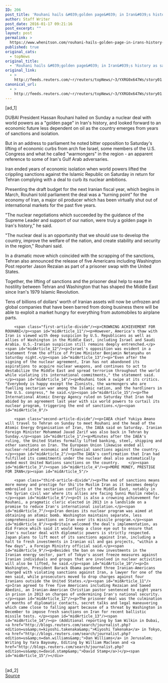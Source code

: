 ```yaml
---
ID: 206
post_title: 'Rouhani hails &#039;golden page&#039; in Iran&#039;s history as sanctions lifted'
author: Staff Writer
post_date: 2016-01-17 09:21:16
post_excerpt: ""
layout: post
permalink: >
  https://www.whenitson.com/rouhani-hails-golden-page-in-irans-history-as-sanctions-lifted/
published: true
original_cats:
  - topNews
original_title:
  - 'Rouhani hails &#039;golden page&#039; in Iran&#039;s history as sanctions lifted'
original_link:
  - >
    http://feeds.reuters.com/~r/reuters/topNews/~3/YXRG0x647Ws/story01.htm
canonical_url:
  - >
    http://feeds.reuters.com/~r/reuters/topNews/~3/YXRG0x647Ws/story01.htm
---
```

 [ad_1]
<br><div id="articleText">
<span id="midArticle_start"/>

<span id="midArticle_0"/><span class="focusParagraph" readability="5"><p><span class="articleLocation">DUBAI</span> President Hassan Rouhani hailed on Sunday a nuclear deal with world powers as a "golden page" in Iran's history, and looked forward to an economic future less dependent on oil as the country emerges from years of sanctions and isolation.</p></span><span id="midArticle_1"/><p>But in an address to parliament he noted bitter opposition to Saturday's lifting of economic curbs from arch foe Israel, some members of the U.S. Congress and what he called "warmongers" in the region - an apparent reference to some of Iran's Gulf Arab adversaries.</p><span id="midArticle_2"/><p>Iran ended years of economic isolation when world powers lifted the crippling sanctions against the Islamic Republic on Saturday in return for Tehran complying with a deal to curb its nuclear ambitions.</p><span id="midArticle_3"/><p>Presenting the draft budget for the next Iranian fiscal year, which begins in March, Rouhani told parliament the deal was a "turning point" for the economy of Iran, a major oil producer which has been virtually shut out of international markets for the past five years.</p><span id="midArticle_4"/><p>"The nuclear negotiations which succeeded by the guidance of the Supreme Leader and support of our nation, were truly a golden page in Iran's history," he said.</p><span id="midArticle_5"/><p>"The nuclear deal is an opportunity that we should use to develop the country, improve the welfare of the nation, and create stability and security in the region," Rouhani said.</p><span id="midArticle_6"/><p>In a dramatic move which coincided with the scrapping of the sanctions, Tehran also announced the release of five Americans including Washington Post reporter Jason Rezaian as part of a prisoner swap with the United States.</p><span id="midArticle_7"/><p>Together, the lifting of sanctions and the prisoner deal help to ease the hostility between Tehran and Washington that has shaped the Middle East since Iran's 1979 Islamic Revolution.</p><span id="midArticle_8"/><p>Tens of billions of dollars' worth of Iranian assets will now be unfrozen and global companies that have been barred from doing business there will be able to exploit a market hungry for everything from automobiles to airplane parts.</p><span id="midArticle_9"/><span id="midArticle_10"/>
        
        <span class="first-article-divide"/><p>CROWNING ACHIEVEMENT FOR ROUHANI</p><span id="midArticle_11"/><p>However, America's thaw with Iran is viewed with deep suspicion by U.S. Republicans as well as allies of Washington in the Middle East, including Israel and Saudi Arabia. U.S.-Iranian suspicion still remains deeply entrenched.</p><span id="midArticle_12"/><p>Israel's opposition was evident in a statement from the office of Prime Minister Benjamin Netanyahu on Saturday night.</p><span id="midArticle_13"/><p>"Even after the signing of the nuclear agreement, Iran has not abandoned its aspirations to acquire nuclear weapons, and continues to act to destabilize the Middle East and spread terrorism throughout the world while violating its international commitments," the statement said.</p><span id="midArticle_14"/><p>Rouhani took a swipe at its critics. "Everybody is happy except the Zionists, the warmongers who are fuelling sectarian war among the Islamic nation, and the hardliners in the U.S. congress," he said.</p><span id="midArticle_15"/><p>The International Atomic Energy Agency ruled on Saturday that Iran had abided by an agreement last year with six world powers to curtail its nuclear program, triggering the end of sanctions.</p><span id="midArticle_0"/>
        
        <span class="second-article-divide"/><p>IAEA chief Yukiya Amano will travel to Tehran on Sunday to meet Rouhani and the head of the Atomic Energy Organisation of Iran, the IAEA said on Saturday. Iranian Foreign Minister Mohammad Javad Zarif was also back in Tehran by Sunday.</p><span id="midArticle_1"/><p>Minutes after the IAEA's ruling, the United States formally lifted banking, steel, shipping and other sanctions on Iran. The European Union likewise ended all nuclear-related economic and financial sanctions against the country.</p><span id="midArticle_2"/><p>The IAEA's confirmation that Iran had fulfilled its commitments under the nuclear deal also automatically ended most United Nations sanctions on the country.    </p><span id="midArticle_3"/><span id="midArticle_4"/><p>MORE MONEY, PRESTIGE FOR IRAN</p><span id="midArticle_5"/>
        
        <span class="third-article-divide"/><p>The end of sanctions means more money and prestige for Shi'ite Muslim Iran as it becomes deeply embroiled in the sectarian conflicts of the Middle East, notably in the Syrian civil war where its allies are facing Sunni Muslim rebels.</p><span id="midArticle_6"/><p>It is also a crowning achievement for Rouhani, a pragmatic cleric elected in 2013 in a landslide on a promise to reduce Iran's international isolation.</p><span id="midArticle_7"/><p>Iran denies its nuclear program was aimed at obtaining an atomic bomb. Washington maintains separate, less comprehensive sanctions on Iran over its missile program.</p><span id="midArticle_8"/><p>Britain welcomed the deal's implementation, as did France which said it would keep a close eye out to ensure that Iran's nuclear deal with diplomatic powers is strictly respected. Japan plans to lift most of its sanctions against Iran, including a halt to fresh investments in Iranian oil and gas projects, "within a few days", a Foreign Ministry official said.</p><span id="midArticle_9"/><p>Besides the ban on new investments in the Iranian energy sector, part of Tokyo's asset freeze measures against Iranian individuals and groups that are involved in nuclear activities will also be lifted, he said.</p><span id="midArticle_10"/><p>In Washington, President Barack Obama pardoned three Iranian-Americans charged with violating sanctions against Iran, a lawyer for one of the men said, while prosecutors moved to drop charges against four Iranians outside the United States.</p><span id="midArticle_11"/><p>Iran agreed to free five Americans including Rezaian and Saeed Abedini, an Iranian-American Christian pastor sentenced to eight years in prison in 2013 on charges of undermining Iran's national security.</p><span id="midArticle_12"/><p>The prisoner deal was the culmination of months of diplomatic contacts, secret talks and legal maneuvering which came close to falling apart because of a threat by Washington in December to impose fresh sanctions on Iran for recent ballistic missile tests. </p><span id="midArticle_13"/><span id="midArticle_14"/><p> (Additional reporting by Sam Wilkin in Dubai, <a href="http://blogs.reuters.com/search/journalist.php?edition=us&amp;n=kiyoshi.takenaka&amp;">Kiyoshi Takenaka</a> in Tokyo, <a href="http://blogs.reuters.com/search/journalist.php?edition=us&amp;n=dan.williams&amp;">Dan Williams</a> in Jerusalem; Writing by Yara Bayoumy, Editing by William Maclean and <a href="http://blogs.reuters.com/search/journalist.php?edition=us&amp;n=david.stamp&amp;">David Stamp</a>)</p><span id="midArticle_15"/></div>
<br>[ad_2]
<br><a href="http://feeds.reuters.com/~r/reuters/topNews/~3/YXRG0x647Ws/story01.htm">Source </a>